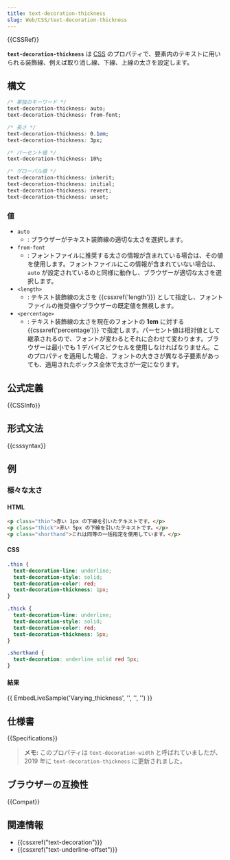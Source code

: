 ```yaml
---
title: text-decoration-thickness
slug: Web/CSS/text-decoration-thickness
---
```


{{CSSRef}}

**`text-decoration-thickness`** は [CSS](/ja/docs/Web/CSS) のプロパティで、要素内のテキストに用いられる装飾線、例えば取り消し線、下線、上線の太さを設定します。

## 構文

```css
/* 単独のキーワード */
text-decoration-thickness: auto;
text-decoration-thickness: from-font;

/* 長さ */
text-decoration-thickness: 0.1em;
text-decoration-thickness: 3px;

/* パーセント値 */
text-decoration-thickness: 10%;

/* グローバル値 */
text-decoration-thickness: inherit;
text-decoration-thickness: initial;
text-decoration-thickness: revert;
text-decoration-thickness: unset;
```

### 値

- `auto`
  - : ブラウザーがテキスト装飾線の適切な太さを選択します。
- `from-font`
  - : フォントファイルに推奨する太さの情報が含まれている場合は、その値を使用します。フォントファイルにこの情報が含まれていない場合は、 `auto` が設定されているのと同様に動作し、ブラウザーが適切な太さを選択します。
- `<length>`
  - : テキスト装飾線の太さを {{cssxref('length')}} として指定し、フォントファイルの推奨値やブラウザーの既定値を無視します。
- `<percentage>`
  - : テキスト装飾線の太さを現在のフォントの **1em** に対する {{cssxref('percentage')}} で指定します。パーセント値は相対値として継承されるので、フォントが変わるとそれに合わせて変わります。ブラウザーは最小でも 1 デバイスピクセルを使用しなければなりません。このプロパティを適用した場合、フォントの大きさが異なる子要素があっても、適用されたボックス全体で太さが一定になります。

## 公式定義

{{CSSInfo}}

## 形式文法

{{csssyntax}}

## 例

<h3 id="Varying_thickness">様々な太さ</h3>

#### HTML

```html
<p class="thin">赤い 1px の下線を引いたテキストです。</p>
<p class="thick">赤い 5px の下線を引いたテキストです。</p>
<p class="shorthand">これは同等の一括指定を使用しています。</p>
```

#### CSS

```css
.thin {
  text-decoration-line: underline;
  text-decoration-style: solid;
  text-decoration-color: red;
  text-decoration-thickness: 1px;
}

.thick {
  text-decoration-line: underline;
  text-decoration-style: solid;
  text-decoration-color: red;
  text-decoration-thickness: 5px;
}

.shorthand {
  text-decoration: underline solid red 5px;
}
```

#### 結果

{{ EmbedLiveSample('Varying_thickness', '', '', '') }}

## 仕様書

{{Specifications}}

> **メモ:** このプロパティは `text-decoration-width` と呼ばれていましたが、 2019 年に `text-decoration-thickness` に更新されました。

## ブラウザーの互換性

{{Compat}}

## 関連情報

- {{cssxref("text-decoration")}}
- {{cssxref("text-underline-offset")}}
